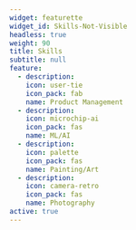```yaml
---
widget: featurette
widget_id: Skills-Not-Visible
headless: true
weight: 90
title: Skills
subtitle: null
feature:
  - description: 
    icon: user-tie
    icon_pack: fab
    name: Product Management
  - description: 
    icon: microchip-ai
    icon_pack: fas
    name: ML/AI
  - description: 
    icon: palette
    icon_pack: fas
    name: Painting/Art
  - description: 
    icon: camera-retro
    icon_pack: fas
    name: Photography
active: true
---
```

